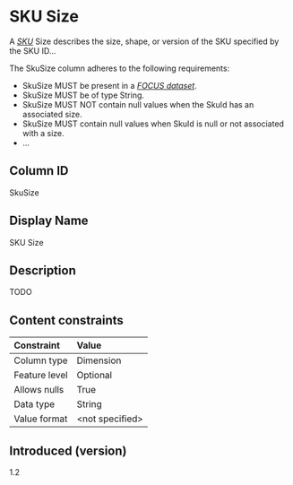 # SKU Size

A [*SKU*](#glossary:sku) Size describes the size, shape, or version of the SKU specified by the SKU ID...

The SkuSize column adheres to the following requirements:

* SkuSize MUST be present in a [*FOCUS dataset*](#glossary:FOCUS-dataset).
* SkuSize MUST be of type String.
* SkuSize MUST NOT contain null values when the SkuId has an associated size.
* SkuSize MUST contain null values when SkuId is null or not associated with a size.
* ...

## Column ID

SkuSize

## Display Name

SKU Size

## Description

TODO

## Content constraints

| Constraint    | Value            |
| :------------ | :--------------- |
| Column type   | Dimension        |
| Feature level | Optional         |
| Allows nulls  | True             |
| Data type     | String           |
| Value format  | \<not specified> |

## Introduced (version)

1.2
